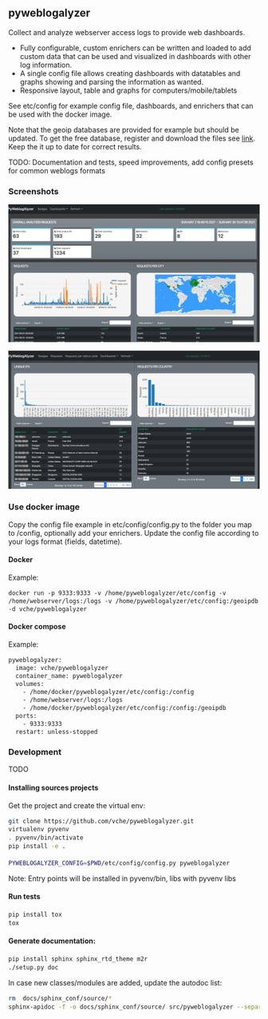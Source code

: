 ## pyweblogalyzer

Collect and analyze webserver access logs to provide web dashboards.

* Fully configurable, custom enrichers can be written and loaded to add custom data that can be used and visualized in dashboards with other log information.
* A single config file allows creating dashboards with datatables and graphs showing and parsing the information as wanted.
* Responsive layout, table and graphs for computers/mobile/tablets

See etc/config for example config file, dashboards, and enrichers that can be used with the docker image.

Note that the geoip databases are provided for example but should be updated. To get the free database, register and download the files see [link](https://dev.maxmind.com/geoip/geolite2-free-geolocation-data). Keep the it up to date for correct results.

TODO: Documentation and tests, speed improvements, add config presets for common weblogs formats

### Screenshots

![Screenshot](https://github.com/vche/pyweblogalyzer/blob/master/etc/screen1.png)

![Screenshot](https://github.com/vche/pyweblogalyzer/blob/master/etc/screen2.png)

### Use docker image

Copy the config file example in etc/config/config.py to the folder you map to /config, optionally add your enrichers.
Update the config file according to your logs format (fields, datetime).

#### Docker

Example:
```
docker run -p 9333:9333 -v /home/pyweblogalyzer/etc/config -v /home/webserver/logs:/logs -v /home/pyweblogalyzer/etc/config:/geoipdb -d vche/pyweblogalyzer
```

#### Docker compose

Example:
```
pyweblogalyzer:
  image: vche/pyweblogalyzer
  container_name: pyweblogalyzer
  volumes:
    - /home/docker/pyweblogalyzer/etc/config:/config
    - /home/webserver/logs:/logs
    - /home/docker/pyweblogalyzer/etc/config:/config:/geoipdb
  ports:
    - 9333:9333
  restart: unless-stopped
```

### Development

TODO

#### Installing sources projects

Get the project and create the virtual env:
```sh
git clone https://github.com/vche/pyweblogalyzer.git
virtualenv pyvenv
. pyvenv/bin/activate
pip install -e .

PYWEBLOGALYZER_CONFIG=$PWD/etc/config/config.py pyweblogalyzer
```

Note: Entry points will be installed in pyvenv/bin, libs with pyvenv libs

#### Run tests

```sh
pip install tox
tox
```

#### Generate documentation:

```sh
pip install sphinx sphinx_rtd_theme m2r
./setup.py doc
```

In case new classes/modules are added, update the autodoc list:
```sh
rm  docs/sphinx_conf/source/*
sphinx-apidoc -f -o docs/sphinx_conf/source/ src/pyweblogalyzer --separate
```
